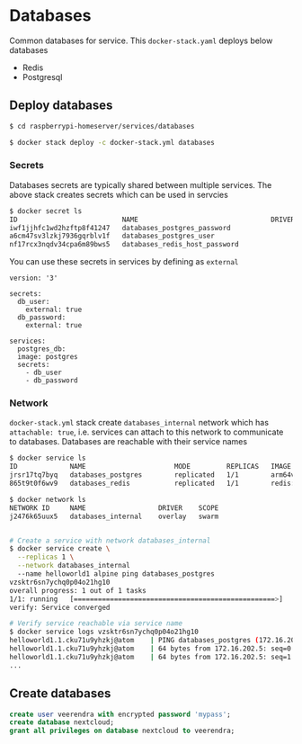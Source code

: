 # Databases
Common databases for service. This `docker-stack.yaml` deploys below databases
* Redis
* Postgresql

## Deploy databases
```bash
$ cd raspberrypi-homeserver/services/databases

$ docker stack deploy -c docker-stack.yml databases
```
### Secrets
Databases secrets are typically shared between multiple services. The above stack creates secrets which can be used in servcies

```bash
$ docker secret ls
ID                          NAME                                 DRIVER    CREATED              UPDATED
iwf1jjhfc1wd2hzftp8f41247   databases_postgres_password                    6 minutes ago        6 minutes ago
a6cm47sv3lzkj7936gqrblv1f   databases_postgres_user                        6 minutes ago        6 minutes ago
nf17rcx3nqdv34cpa6m89bws5   databases_redis_host_password                  6 minutes ago        6 minutes ago
```

You can use these secrets in services by defining as `external`
```
version: '3'

secrets:
  db_user:
    external: true
  db_password:
    external: true

services:
  postgres_db:
  image: postgres
  secrets:
    - db_user
    - db_password
```
### Network
`docker-stack.yml` stack create `databases_internal` network which has `attachable: true`, i.e. services can attach to this network to communicate to databases. Databases are reachable with their service names
```bash
$ docker service ls
ID             NAME                      MODE         REPLICAS   IMAGE                                                 PORTS
jrsr17tq7byq   databases_postgres        replicated   1/1        arm64v8/postgres:14-alpine
865t9t0f6wv9   databases_redis           replicated   1/1        redis:7.0.5-alpine

$ docker network ls
NETWORK ID     NAME                  DRIVER    SCOPE
j2476k65uux5   databases_internal    overlay   swarm


# Create a service with network databases_internal
$ docker service create \
  --replicas 1 \
  --network databases_internal
  --name helloworld1 alpine ping databases_postgres
vzsktr6sn7ychq0p04o21hg10
overall progress: 1 out of 1 tasks
1/1: running   [==================================================>]
verify: Service converged

# Verify service reachable via service name
$ docker service logs vzsktr6sn7ychq0p04o21hg10
helloworld1.1.cku71u9yhzkj@atom    | PING databases_postgres (172.16.202.5): 56 data bytes
helloworld1.1.cku71u9yhzkj@atom    | 64 bytes from 172.16.202.5: seq=0 ttl=64 time=0.535 ms
helloworld1.1.cku71u9yhzkj@atom    | 64 bytes from 172.16.202.5: seq=1 ttl=64 time=0.367 ms
...
```

## Create databases
```sql
create user veerendra with encrypted password 'mypass';
create database nextcloud;
grant all privileges on database nextcloud to veerendra;
```

